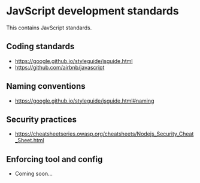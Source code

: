 # JavScript development standards
This contains JavScript standards.


## Coding standards
- https://google.github.io/styleguide/jsguide.html
- https://github.com/airbnb/javascript

## Naming conventions
- https://google.github.io/styleguide/jsguide.html#naming

## Security practices
- https://cheatsheetseries.owasp.org/cheatsheets/Nodejs_Security_Cheat_Sheet.html

## Enforcing tool and config
- Coming soon...
